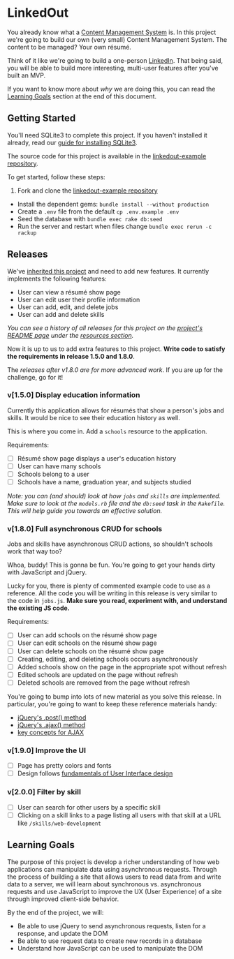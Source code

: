 # LinkedOut

You already know what a [Content Management System](http://en.wikipedia.org/wiki/Content_management_system) is. In this project we're going to build our own (very small) Content Management System. The content to be managed? Your own résumé.

Think of it like we're going to build a one-person [LinkedIn](https://www.linkedin.com/). That being said, you will be able to build more interesting, multi-user features after you've built an MVP.

If you want to know more about _why_ we are doing this, you can read the [Learning Goals](#learning-goals) section at the end of this document.

## Getting Started

You'll need SQLite3 to complete this project. If you haven't installed it already, read our [guide for installing SQLite3][sqlite3-install].

The source code for this project is available in the [linkedout-example repository][example-project].

To get started, follow these steps:

1. Fork and clone the [linkedout-example repository][example-project]
- Install the dependent gems: `bundle install --without production`
- Create a `.env` file from the default `cp .env.example .env`
- Seed the database with `bundle exec rake db:seed`
- Run the server and restart when files change `bundle exec rerun -c rackup`

## Releases

We've [inherited this project][example-project] and need to add new features. It currently implements the following features:

- User can view a résumé show page
- User can edit user their profile information
- User can add, edit, and delete jobs
- User can add and delete skills

_You can see a history of all releases for this project on the [project's README page][example-project] under the [resources section](https://github.com/codeunion/linkedout-example#releases)._

Now it is up to us to add extra features to this project. **Write code to satisfy the requirements in release 1.5.0 and 1.8.0**.

The _releases after v1.8.0 are for more advanced work_. If you are up for the challenge, go for it!

### v[1.5.0] Display education information

Currently this application allows for résumés that show a person's jobs and skills. It would be nice to see their education history as well.

This is where you come in. Add a `schools` resource to the application.

Requirements:

- [ ] Résumé show page displays a user's education history
- [ ] User can have many schools
- [ ] Schools belong to a user
- [ ] Schools have a name, graduation year, and subjects studied

_Note: you can (and should) look at how `jobs` and `skills` are implemented. Make sure to look at the `models.rb` file and the `db:seed` task in the `Rakefile`. This will help guide you towards an effective solution._

### v[1.8.0] Full asynchronous CRUD for schools

Jobs and skills have asynchronous CRUD actions, so shouldn't schools work that way too?

Whoa, buddy! This is gonna be fun. You're going to get your hands dirty with JavaScript and jQuery.

Lucky for you, there is plenty of commented example code to use as a reference. All the code you will be writing in this release is very similar to the code in `jobs.js`. **Make sure you read, experiment with, and understand the existing JS code.**

Requirements:

- [ ] User can add schools on the résumé show page
- [ ] User can edit schools on the résumé show page
- [ ] User can delete schools on the résumé show page
- [ ] Creating, editing, and deleting schools occurs asynchronously
- [ ] Added schools show on the page in the appropriate spot without refresh
- [ ] Edited schools are updated on the page without refresh
- [ ] Deleted schools are removed from the page without refresh

You're going to bump into lots of new material as you solve this release. In particular, you're going to want to keep these reference materials handy:

- [jQuery's .post() method][jquery-api-post]
- [jQuery's .ajax() method][jquery-api-ajax]
- [key concepts for AJAX][jquery-learn-ajax]

### v[1.9.0] Improve the UI

- [ ] Page has pretty colors and fonts
- [ ] Design follows [fundamentals of User Interface design](http://blog.teamtreehouse.com/10-user-interface-design-fundamentals)

### v[2.0.0] Filter by skill

- [ ] User can search for other users by a specific skill
- [ ] Clicking on a skill links to a page listing all users with that skill at a URL like `/skills/web-development`

## Learning Goals

The purpose of this project is develop a richer understanding of how web applications can manipulate data using asynchronous requests. Through the process of building a site that allows users to read data from and write data to a server, we will learn about synchronous vs. asynchronous requests and use JavaScript to improve the UX (User Experience) of a site through improved client-side behavior.

By the end of the project, we will:

- Be able to use jQuery to send asynchronous requests, listen for a response, and update the DOM
- Be able to use request data to create new records in a database
- Understand how JavaScript can be used to manipulate the DOM

[example-project]:https://github.com/codeunion/linkedout-example
[sqlite3-install]:https://github.com/codeunion/fundamentals-of-web-development/wiki/Resources-and-Tools#sqlite
[jquery-api-post]:http://api.jquery.com/jquery.post/
[jquery-api-ajax]:http://api.jquery.com/jQuery.ajax/
[jquery-learn-ajax]:http://learn.jquery.com/ajax/key-concepts/
